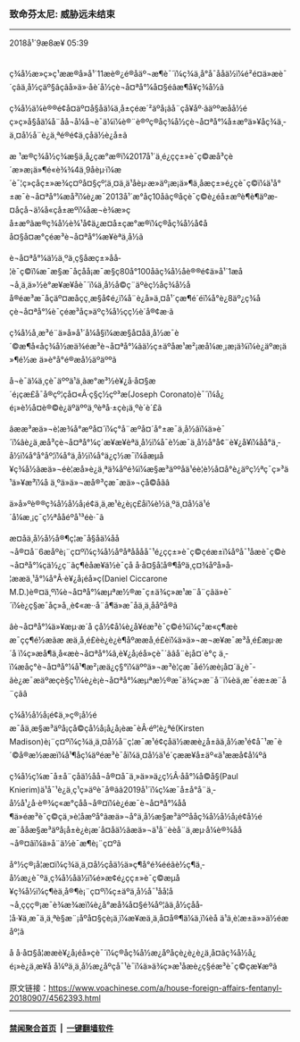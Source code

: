 ### 致命芬太尼: 威胁远未结束
------------------------

<div class="published">
 <span class="date" title="ä¸­å½æ¶é´">
  <time datetime="2018-09-08T05:39:44+08:00">
   2018å¹´9æ8æ¥ 05:39
  </time>
 </span>
</div>
<br/>
<div class="wsw">
 <p>
  ç¾å½æ»ç»ç¹ææ®å»å¹´11æè®¿é®åäº¬æ¶è¯´ï¼ç¾ä¸­å°å¯ååä½ï¼é²é¤ä»æè¯´çâä¸­å½çäº§âçâå»ä»·åè´å½çè¬å¤ªå°¼å¤§éâæ¶å¥ç¾å½ã
 </p>
 <p>
  ç¾å½ä¼è®®é¢å¤äº¤å§åä¼ä¸å±çéæ´²äºå¡ãå¨çå¥åº·ãäººæåå½éç»ç»å§åä¼å¨åå¬å¼å¬è¯ä¼ï¼è®¨è®ºç®åç¾å½çè¬å¤ªå°¼å±æºä»¥åç¾ä¸­ä¸¤å½å¨è¿ä¸ªé®é¢ä¸çåä½è¿å±ã
 </p>
 <p>
  æ ¹æ®ç¾å½ç¾æ§ä¸­å¿çæ°æ®ï¼2017å¹´ä¸é¿çç±»è¯ç©æå³çè´æ­»æ¡ä»¶é«è¾¾4ä¸9åèµ·ï¼æ´è¯¦ç»çåç±»æ¾ç¤ºå¤§çº¦ä¸¤ä¸ä¹åèµ·æ­»äº¡æ¡ä»¶ä¸åæç±»é¿çè¯ç©ï¼ä¹å°±æ¯è¬å¤ªå°¼æå³ï¼è¿æ¯2013å¹´æ°å­ç10åãç®åçè¯ç©è¿éå±æºè¶è¶äºæ­¤åçå¬ä¼å«çå±æºï¼åæ¬è¾æ»çå±æºãæ®ç¾å½è¾¹å¢ä¿æ¤å±çæ°æ®ï¼ç®åç¾å½å¢åå¤§å¤æ°çéæ³è¬å¤ªå°¼æ¥èªä¸­å½ã
 </p>
 <p>
  è¬å¤ªå°¼ä½ä¸ºä¸ç§åæç±»åå­¦è¯ç©ï¼æ¯æ§æ¯åç­åå¡æ¯æ§ç80å°100åãç¾å½åè®®é¢ä»å¹´1æå¬å¸ä¸ä»½è°æ¥æ¥åè¯´ï¼ä¸­å½å©ç¨äºèç½åç¾å½åå®éæ³æ¯åçäº¤æåçç¸æ§å¢é¿ï¼å¨è¿å»ä¸¤å¹´çæ¶é´éï¼å°è¿8äº¿ç¾åçè¬å¤ªå°¼è¯çéæ³åç»äºç¾å½çç½è´­å®¢æ·ã
 </p>
 <p>
  ç¾å½å¸æ³é¨ä»å»å¹´å¼å§ï¼ææ§å¤åä¸­å½æ¯è´©æ¶å«åç¾å½æä¾éæ³è¬å¤ªå°¼ãä½ç±äºåæ¹æ²¡æå¼æ¸¡æ¡ä¾ï¼è¿äºæ¡ä»¶é½æ ä»è°å°é®æå½äºäººã
 </p>
 <p>
  å¬è¯ä¼ä¸çè¯äººä¹ä¸ãæ°æ³½è¥¿å·å¤§æ´é¡çæ£å¯å®çº¦çå¤«Â·ç§ç½çº³æ(Joseph Coronato)è¯´ï¼å¿é¡»è½å¤è®©è¿äºäººä¸ºèªå·±çè¡ä¸ºè´è´£ã
 </p>
 <p>
  âææ³æä»¬è¦æ¾å°æºå¤´ï¼ç°å¨æºå¤´å°±æ¯ä¸­å½âï¼ä»è¯´ï¼âè¿ä¸æå³çè¬å¤ªå°¼ç´æ¥æ¥èªä¸­å½ï¼å¯è½æ¯ä¸­å½å°å¢¨è¥¿å¥ï¼åå°ä¸­å½ï¼å°å°åº¦ï¼å°ä¸­å½ï¼å°ä¿ç½æ¯ï¼åæµå¥ç¾å½ãæä»¬éè¦æå»è¿ä¸ªä¾åºé¾ï¼æ§æ³äººåä¹éè¦è½å¤å°è¿äºç½ªç¯ç»³ä¹ä»¥æ³ï¼å ä¸ºä»ä»¬æå®³çæ¯æä»¬çå­©å­ãâ
 </p>
 <p>
  ä»å»ºè®®ç¾å½å½å¡é¢ä¸ä¸­æ¹è¿è¡ç£åï¼è½ä¸ºä¸¤å½ä¹é´å¼æ¸¡ç¯ç½ªåå­éºå¹³éè·¯ã
 </p>
 <p>
  æ­¤åä¸­å½å½å®¶ç¦æ¯å§åä¼åå¬å®¤å¨6æåºè¡¨ç¤ºï¼ç¾å½åºåªåååå¯¹é¿çç±»è¯ç©çéæ±ï¼åºå¯¹åæè¯ç©è¬å¤ªå°¼çä½¿ç¨ãç¶èåæ¥ä½è¯çå å·å¤§å­¦å®¶åº­ä¸ç¤¾åºå»å­¦ææä¸¹å°¼å°Â·è¥¿å¡éå»ç(Daniel Ciccarone M.D.)è®¤ä¸ºï¼è¬å¤ªå°¼æµªæ½®æ¯ç±ä¾ç»æ¹æ¨å¨çãä»è¯´ï¼è¿ç§æ¯åç»å¸¸è¢«æ··å¨å¶ä»æ¯åä¸­ä¸ååºå®ã
 </p>
 <p>
  âè¬å¤ªå°¼ä»¥æµ·æ´å çå½¢å¼è¿å¥éæ³è¯ç©é¾ï¼ç²æ«ç¶æèæ¯çç¶é½æãæ æä¸­å¸é£èè¿è¿è¶åºææå¸é£èï¼ä»ä»¬æ¬æ¥æ¯æ³å¸é£æµ·æ´å ï¼ç»æå¶ä¸­å«æè¬å¤ªå°¼â,è¥¿å¡éå»çè¯´ãâå¨è¡å¤´è°ç ä¸­ï¼æåç°è¬å¤ªå°¼å¹¶æ²¡æä¿ç§°ï¼äººä»¬æ³è¦çæ¯åé½æè¡å¤´ä¿è¯­ãè¿æ¯æäºæçè§ç¹ï¼è¿è¡è¬å¤ªå°¼æµªæ½®æ¯ä¾ç»æ¨å¨ï¼èä¸æ¯éæ±æ¨å¨çãâ
 </p>
 <p>
  ç¾å½å½å¡é¢ä¸»ç®¡å½éæ¯åä¸æ§æ³äºå¡çå©çå½å¡å¿å¡èæ¯èÂ·éº¦è¿ªé(Kirsten Madison)è¡¨ç¤ºï¼ç¾ä¸­ä¸¤å½å¨ç¦æ¯æ¹é¢çåä½ææè¿å±ãä¸­å½æ¹é¢å¯¹æ¯è´©å®æ½ææï¼å¹¶åç¼äºéæ³è¯åï¼ä¸¤å½ä¹é´çææ¥å±äº«ä¹ææå¢å¼ºã
 </p>
 <p>
  ç¾å½ç¼æ¯å±å¨çåä½åå¬å®¤å¯ä¸»ä»»ä¿ç½Â·åå°¼å©å§(Paul Knierim)ä¹å¯¹è¿ä¸ç¹ç»äºè¯å®ãâ2019å¹´ï¼ç¼æ¯å±å°å¨ä¸­å½å¹¿å·è®¾ç«æ°çåå¬å®¤ï¼è¿éæ¯è¬å¤ªå°¼åå¶ä»éæ³è¯ç©çä¸»è¦åæºå°ãæä»¬å°ä¸­å½æ§æ³äººååç¾å½å½å¡é¢å½éæ¯ååæ§æ³äºå¡å±è¿è¡æ´å¤åä½ãæä»¬ä¹å¨èèå¨ä¸æµ·å¼è®¾åå¬å®¤âï¼ä»å¨ä½è¯æ¶è¡¨ç¤ºã
 </p>
 <p>
  å°½ç®¡å¦æ­¤ï¼ç¾ä¸­ä¸¤å½çåä½ä»ç¶å°é¾ééãè½ç¶ä¸­å½æ¿è¯ºä¸ç¾å½åä½ï¼é»æ­¢é¿çç±»è¯ç©æµå¥ç¾å½ï¼ç¶èä¸å®¶è¡¨ç¤ºï¼ç±äºä¸­å½å¯¹åå­¦å¬å¸ççç®¡æ¯è¾æ¾æï¼è¿å°æå¾å¤§é¾åº¦ãä¸­å½çåå­¦å·¥ä¸æ¯ä¸ä¸ªè§æ¨¡åºå¤§çè¡ä¸ï¼æ¥æä¸ä¸å¤å®¶ä¼ä¸ï¼èå ä¹ä¸è¦æ±ä»»ä½éæåº¦ã
 </p>
 <p>
  å å·å¤§å­¦ææè¥¿å¡éå»çè¯´ï¼ç®åç¾å½æ¿åºåçè¿è¿è¿ä¸å¤ãç¾å½å¿é¡»è¿ä¸æ­¥å å¼ºä¸ä¸­å½æ¿åºçå¯¹è¯ï¼ä»ä¾ç»æ¹åæ­è¿ç§éæ³è¯ç©çæ¥æºã
 </p>
 <p>
 </p>
</div>

原文链接：https://www.voachinese.com/a/house-foreign-affairs-fentanyl-20180907/4562393.html


------------------------
#### [禁闻聚合首页](https://github.com/gfw-breaker/banned-news/blob/master/README.md) &nbsp;|&nbsp;  [一键翻墙软件](https://github.com/gfw-breaker/nogfw/blob/master/README.md)